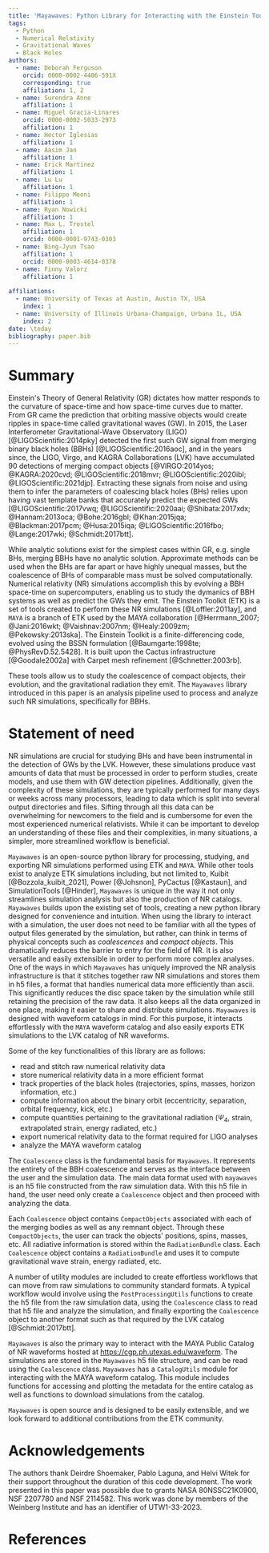 ```yaml
---
title: 'Mayawaves: Python Library for Interacting with the Einstein Toolkit and the MAYA Catalog'
tags:
  - Python
  - Numerical Relativity
  - Gravitational Waves
  - Black Holes
authors:
  - name: Deborah Ferguson
    orcid: 0000-0002-4406-591X
    corresponding: true
    affiliation: 1, 2
  - name: Surendra Anne
    affiliation: 1
  - name: Miguel Gracia-Linares
    orcid: 0000-0002-5033-2973
    affiliation: 1
  - name: Hector Iglesias
    affiliation: 1
  - name: Aasim Jan
    affiliation: 1
  - name: Erick Martinez
    affiliation: 1
  - name: Lu Lu
    affiliation: 1
  - name: Filippo Meoni
    affiliation: 1
  - name: Ryan Nowicki
    affiliation: 1
  - name: Max L. Trostel
    affiliation: 1
    orcid: 0000-0001-9743-0303
  - name: Bing-Jyun Tsao
    affiliation: 1
    orcid: 0000-0003-4614-0378
  - name: Finny Valorz
    affiliation: 1
    
affiliations:
  - name: University of Texas at Austin, Austin TX, USA
    index: 1
  - name: University of Illinois Urbana-Champaign, Urbana IL, USA
    index: 2
date: \today
bibliography: paper.bib
---
```



# Summary

Einstein's Theory of General Relativity (GR) dictates how matter responds to the curvature of space-time and how space-time curves due to matter.
From GR came the prediction that orbiting massive objects would create ripples in space-time called gravitational waves (GW).
In 2015, the Laser Interferometer Gravitational-Wave Observatory (LIGO) [@LIGOScientific:2014pky] detected the first such GW signal from merging binary black holes (BBHs) [@LIGOScientific:2016aoc], and in the years since, the LIGO, Virgo, and KAGRA Collaborations (LVK) have accumulated 90 detections of merging compact objects [@VIRGO:2014yos; @KAGRA:2020cvd; @LIGOScientific:2018mvr; @LIGOScientific:2020ibl; @LIGOScientific:2021djp].
Extracting these signals from noise and using them to infer the parameters of coalescing black holes (BHs) relies upon having vast template banks that accurately predict the expected GWs [@LIGOScientific:2017vwq; @LIGOScientific:2020aai; @Shibata:2017xdx; @Hannam:2013oca; @Bohe:2016gbl; @Khan:2015jqa; @Blackman:2017pcm; @Husa:2015iqa; @LIGOScientific:2016fbo; @Lange:2017wki; @Schmidt:2017btt].

While analytic solutions exist for the simplest cases within GR, e.g. single BHs, merging BBHs have no analytic solution.
Approximate methods can be used when the BHs are far apart or have highly unequal masses, but the coalescence of BHs of comparable mass must be solved computationally.
Numerical relativity (NR) simulations accomplish this by evolving a BBH space-time on supercomputers, enabling us to study the dymanics of BBH systems as well as predict the GWs they emit.
The Einstein Toolkit (ETK) is a set of tools created to perform these NR simulations [@Loffler:2011ay], and `MAYA` is a branch of ETK used by the MAYA collaboration [@Herrmann_2007; @Jani:2016wkt; @Vaishnav:2007nm; @Healy:2009zm; @Pekowsky:2013ska].
The Einstein Toolkit is a finite-differencing code, evolved using the BSSN formulation [@Baumgarte:1998te; @PhysRevD.52.5428].
It is built upon the Cactus infrastructure [@Goodale2002a] with Carpet mesh refinement [@Schnetter:2003rb].

These tools allow us to study the coalescence of compact objects, their evolution, and the gravitational radiation they emit.
The `Mayawaves` library introduced in this paper is an analysis pipeline used to process and analyze such NR simulations, specifically for BBHs. 

# Statement of need

NR simulations are crucial for studying BHs and have been instrumental in the detection of GWs by the LVK.
However, these simulations produce vast amounts of data that must be processed in order to perform studies, create models, and use them with GW detection pipelines.
Additionally, given the complexity of these simulations, they are typically performed for many days or weeks across many processors, leading to data which is split into several output directories and files.
Sifting through all this data can be overwhelming for newcomers to the field and is cumbersome for even the most experienced numerical relativists.
While it can be important to develop an understanding of these files and their complexities, in many situations, a simpler, more streamlined workflow is beneficial.

`Mayawaves` is an open-source python library for processing, studying, and exporting NR simulations performed using ETK and `MAYA`.
While other tools exist to analyze ETK simulations including, but not limited to, Kuibit [@Bozzola_kuibit_2021], Power [@Johsnon], PyCactus [@Kastaun], and SimulationTools [@Hinder], `Mayawaves` is unique in the way it not only streamlines simulation analysis but also the production of NR catalogs.
`Mayawaves` builds upon the existing set of tools, creating a new python library designed for convenience and intuition.
When using the library to interact with a simulation, the user does not need to be familiar with all the types of output files generated by the simulation, but rather, can think in terms of physical concepts such as *coalescences* and *compact objects*.
This dramatically reduces the barrier to entry for the field of NR.
It is also versatile and easily extensible in order to perform more complex analyses.
One of the ways in which `Mayawaves` has uniquely improved the NR analysis infrastructure is that it stitches together raw NR simulations and stores them in h5 files, a format that handles numerical data more efficiently than ascii. 
This significantly reduces the disc space taken by the simulation while still retaining the precision of the raw data.
It also keeps all the data organized in one place, making it easier to share and distribute simulations.
`Mayawaves` is designed with waveform catalogs in mind.
For this purpose, it interacts effortlessly with the `MAYA` waveform catalog and also easily exports ETK simulations to the LVK catalog of NR waveforms.

Some of the key functionalities of this library are as follows:

* read and stitch raw numerical relativity data
* store numerical relativity data in a more efficient format
* track properties of the black holes (trajectories, spins, masses, horizon information, etc.)
* compute information about the binary orbit (eccentricity, separation, orbital frequency, kick, etc.)
* compute quantities pertaining to the gravitational radiation ($\Psi_4$, strain, extrapolated strain, energy radiated, etc.)
* export numerical relativity data to the format required for LIGO analyses
* analyze the MAYA waveform catalog


The `Coalescence` class is the fundamental basis for `Mayawaves`.
It represents the entirety of the BBH coalescence and serves as the interface between the user and the simulation data.
The main data format used with `mayawaves` is an h5 file constructed from the raw simulation data.
With this h5 file in hand, the user need only create a `Coalescence` object and then proceed with analyzing the data.

Each `Coalescence` object contains `CompactObjects` associated with each of the merging bodies as well as any remnant object.
Through these `CompactObjects`, the user can track the objects' positions, spins, masses, etc.
All radiative information is stored within the `RadiationBundle` class.
Each `Coalescence` object contains a `RadiationBundle` and uses it to compute gravitational wave strain, energy radiated, etc.

A number of utility modules are included to create effortless workflows that can move from raw simulations to community standard formats.
A typical workflow would involve using the `PostProcessingUtils` functions to create the h5 file from the raw simulation data, using the `Coalescence` class to read that h5 file and analyze the simulation, and finally exporting the `Coalescence` object to another format such as that required by the LVK catalog [@Schmidt:2017btt].

`Mayawaves` is also the primary way to interact with the MAYA Public Catalog of NR waveforms hosted at https://cgp.ph.utexas.edu/waveform.
The simulations are stored in the `Mayawaves` h5 file structure, and can be read using the `Coalescence` class.
`Mayawaves` has a `CatalogUtils` module for interacting with the MAYA waveform catalog.
This module includes functions for accessing and plotting the metadata for the entire catalog as well as functions to download simulations from the catalog.

`Mayawaves` is open source and is designed to be easily extensible, and we look forward to additional contributions from the ETK community.

# Acknowledgements

The authors thank Deirdre Shoemaker, Pablo Laguna, and Helvi Witek for their support throughout the duration of this code development.
The work presented in this paper was possible due to grants NASA 80NSSC21K0900, NSF 2207780 and NSF 2114582.
This work was done by members of the Weinberg Institute and has an identifier of UTW1-33-2023.

# References